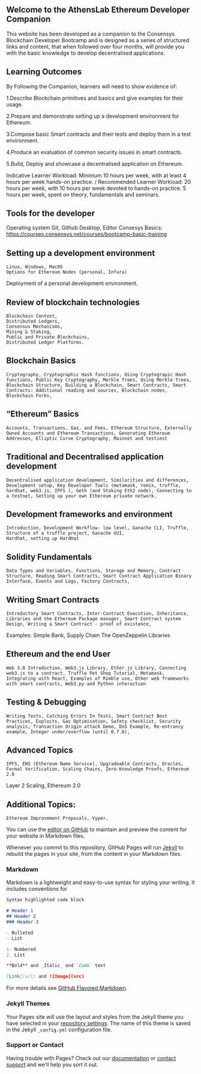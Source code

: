 ## Welcome to the AthensLab Ethereum Developer Companion

This website has been developed as a companion to the Consensys Blockchain Developer Bootcamp and is designed as a series of structured links and content, that when followed over four months, will provide you with the basic knowledge to develop decentralised applications.



## Learning Outcomes


By Following the Companion,  learners will need to show evidence of:

1.Describe Blockchain primitives and basics and give examples for their usage.

2.Prepare and demonstrate setting up a development environment for Ethereum.

3.Compose basic Smart contracts and their tests and deploy them in a test environment.

4.Produce an evaluation of common security issues in smart contracts.

5.Build, Deploy and showcase a decentralised application on Ethereum.

Indicative Learner Workload: Minimum 10 hours per week, with at least 4 hours per week hands-on practice. / Recommended Learner Workload:
20 hours per week, with 10 hours per week devoted to hands-on practice. 5 hours per week, spent on theory, fundamentals and seminars.



## Tools for the developer
Operating system
Git, Github Desktop, Editor
Consesys Basics: https://courses.consensys.net/courses/bootcamp-basic-training

## Setting up a development environment
	Linux, Windows, MacOS
	Options for Ethereum Nodes (personal, Infura)
Deployment of a personal development environment.

## Review of blockchain technologies
	Blockchain Context,
	Distributed Ledgers,
	Consensus Mechanisms,
	Mining & Staking,
	Public and Private Blockchains,
	Distributed Ledger Platforms.


## Blockchain Basics
	Cryptography, Cryptographic Hash functions, Using Cryptograpic Hash functions, Public Key Cryptography, Merkle Trees, Using Merkle Trees, Blockchain Structure, Building a Blockchain, Smart Contracts, Smart Contracts: Additional reading and sources, Blockchain nodes, Blockchain Forks,

## “Ethereum” Basics
	Accounts, Transactions, Gas, and Fees, Ethereum Structure, Externally Owned Accounts and Ethereum Transactions, Generating Ethereum Addresses, Elliptic Curve Cryptography, Mainnet and testiest


## Traditional and Decentralised application development
	Decentralised application development, Similarities and differences, Development setup, Key Developer Tools (metamask, remix, truffle, hardhat, web3.js, IPFS ), Geth (and Staking Eth2 node), Connecting to a testnet, Setting up your own Ethereum private network.


## Development frameworks and environment
	Introduction, Development Workflow- low level, Ganache CLI, Truffle, Structure of a truffle project, Ganache GUI.
	Hardhat, setting up HardHat

## Solidity Fundamentals
	Data Types and Variables, Functions, Storage and Memory, Contract Structure, Reading Smart Contracts, Smart Contract Application Binary Interface, Events and Logs, Factory Contracts,

## Writing Smart Contracts
	Introductory Smart Contracts, Inter-Contract Execution, Inheritance, Libraries and the Ethereum Package manager, Smart Contract system Design, Writing a Smart Contract - proof of existence,
Examples: Simple Bank, Supply Chain
The OpenZeppelin Libraries

## Ethereum and the end User
	Web 3.0 Introduction, Web3.js Library, Ether.js Library, Connecting web3.js to a contract, Truffle Pet Shop Tutorial, Metamask, Integrating with React, Examples of Rimble use, Other web frameworks with smart contracts, Web3.py and Python interaction

## Testing & Debugging
	Writing Tests, Catching Errors In Tests, Smart Contract Best Practices, Exploits, Gas Optimisation, Safety checklist, Security analysis, Transaction Origin attack Demo, DoS Example, Re-entrancy example, Integer under/overflow (until 0.7.0),



## Advanced Topics
	IPFS, ENS (Ethereum Name Service), Upgradeable Contracts, Oracles, Formal Verification, Scaling Chains, Zero-Knowledge Proofs, Ethereum 2.0
Layer 2 Scaling, Ethereum 2.0

## Additional Topics:
	Ethereum Improvement Proposals, Vyper,













You can use the [editor on GitHub](https://github.com/AthensLab/Blockchain_Development_curriculum/edit/gh-pages/index.md) to maintain and preview the content for your website in Markdown files.

Whenever you commit to this repository, GitHub Pages will run [Jekyll](https://jekyllrb.com/) to rebuild the pages in your site, from the content in your Markdown files.

### Markdown

Markdown is a lightweight and easy-to-use syntax for styling your writing. It includes conventions for

```markdown
Syntax highlighted code block

# Header 1
## Header 2
### Header 3

- Bulleted
- List

1. Numbered
2. List

**Bold** and _Italic_ and `Code` text

[Link](url) and ![Image](src)
```

For more details see [GitHub Flavored Markdown](https://guides.github.com/features/mastering-markdown/).

### Jekyll Themes

Your Pages site will use the layout and styles from the Jekyll theme you have selected in your [repository settings](https://github.com/AthensLab/Blockchain_Development_curriculum/settings/pages). The name of this theme is saved in the Jekyll `_config.yml` configuration file.

### Support or Contact

Having trouble with Pages? Check out our [documentation](https://docs.github.com/categories/github-pages-basics/) or [contact support](https://support.github.com/contact) and we’ll help you sort it out.
